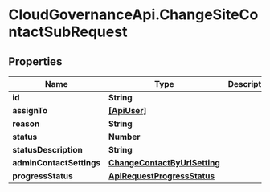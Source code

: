 # CloudGovernanceApi.ChangeSiteContactSubRequest

## Properties

Name | Type | Description | Notes
------------ | ------------- | ------------- | -------------
**id** | **String** |  | [optional] 
**assignTo** | [**[ApiUser]**](ApiUser.md) |  | [optional] 
**reason** | **String** |  | [optional] 
**status** | **Number** |  | [optional] 
**statusDescription** | **String** |  | [optional] 
**adminContactSettings** | [**ChangeContactByUrlSetting**](ChangeContactByUrlSetting.md) |  | [optional] 
**progressStatus** | [**ApiRequestProgressStatus**](ApiRequestProgressStatus.md) |  | [optional] 



